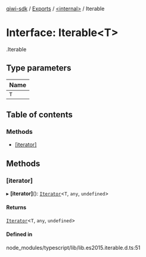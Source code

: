 [qiwi-sdk](../README.md) / [Exports](../modules.md) / [<internal\>](../modules/internal_.md) / Iterable

# Interface: Iterable<T\>

[<internal>](../modules/internal_.md).Iterable

## Type parameters

| Name |
| :------ |
| `T` |

## Table of contents

### Methods

- [[iterator]](internal_.Iterable.md#[iterator])

## Methods

### [iterator]

▸ **[iterator]**(): [`Iterator`](internal_.Iterator.md)<`T`, `any`, `undefined`\>

#### Returns

[`Iterator`](internal_.Iterator.md)<`T`, `any`, `undefined`\>

#### Defined in

node_modules/typescript/lib/lib.es2015.iterable.d.ts:51
